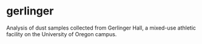 # gerlinger
Analysis of dust samples collected from Gerlinger Hall, a mixed-use athletic facility on the University of Oregon campus.
